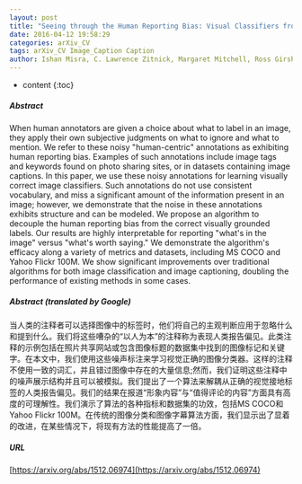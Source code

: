 ```yaml
---
layout: post
title: "Seeing through the Human Reporting Bias: Visual Classifiers from Noisy Human-Centric Labels"
date: 2016-04-12 19:58:29
categories: arXiv_CV
tags: arXiv_CV Image_Caption Caption
author: Ishan Misra, C. Lawrence Zitnick, Margaret Mitchell, Ross Girshick
---
```


* content
{:toc}

##### Abstract
When human annotators are given a choice about what to label in an image, they apply their own subjective judgments on what to ignore and what to mention. We refer to these noisy "human-centric" annotations as exhibiting human reporting bias. Examples of such annotations include image tags and keywords found on photo sharing sites, or in datasets containing image captions. In this paper, we use these noisy annotations for learning visually correct image classifiers. Such annotations do not use consistent vocabulary, and miss a significant amount of the information present in an image; however, we demonstrate that the noise in these annotations exhibits structure and can be modeled. We propose an algorithm to decouple the human reporting bias from the correct visually grounded labels. Our results are highly interpretable for reporting "what's in the image" versus "what's worth saying." We demonstrate the algorithm's efficacy along a variety of metrics and datasets, including MS COCO and Yahoo Flickr 100M. We show significant improvements over traditional algorithms for both image classification and image captioning, doubling the performance of existing methods in some cases.

##### Abstract (translated by Google)
当人类的注释者可以选择图像中的标签时，他们将自己的主观判断应用于忽略什么和提到什么。我们将这些嘈杂的“以人为本”的注释称为表现人类报告偏见。此类注释的示例包括在照片共享网站或包含图像标题的数据集中找到的图像标记和关键字。在本文中，我们使用这些噪声标注来学习视觉正确的图像分类器。这样的注释不使用一致的词汇，并且错过图像中存在的大量信息;然而，我们证明这些注释中的噪声展示结构并且可以被模拟。我们提出了一个算法来解耦从正确的视觉接地标签的人类报告偏见。我们的结果在报道“形象内容”与“值得评论的内容”方面具有高度的可理解性。我们演示了算法的各种指标和数据集的功效，包括MS COCO和Yahoo Flickr 100M。在传统的图像分类和图像字幕算法方面，我们显示出了显着的改进，在某些情况下，将现有方法的性能提高了一倍。

##### URL
[https://arxiv.org/abs/1512.06974](https://arxiv.org/abs/1512.06974)

